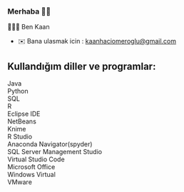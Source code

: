 ### Merhaba 👋🏽

👨🏽‍💻 Ben Kaan

- ✉️ Bana ulasmak icin : kaanhaciomeroglu@gmail.com      

Kullandığım diller ve programlar:
-
Java    
Python  
SQL  
R   
Eclipse IDE     
NetBeans    
Knime   
R Studio    
Anaconda Navigator(spyder)      
SQL Server Management Studio    
Virtual Studio Code     
Microsoft Office        
Windows Virtual         
VMware  




